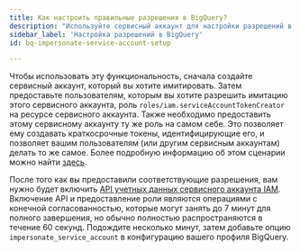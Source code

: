 ```yaml
---
title: Как настроить правильные разрешения в BigQuery?
description: "Используйте сервисный аккаунт для настройки разрешений в BigQuery"
sidebar_label: 'Настройка разрешений в BigQuery'
id: bq-impersonate-service-account-setup

---
```


Чтобы использовать эту функциональность, сначала создайте сервисный аккаунт, который вы хотите имитировать. Затем предоставьте пользователям, которым вы хотите разрешить имитацию этого сервисного аккаунта, роль `roles/iam.serviceAccountTokenCreator` на ресурсе сервисного аккаунта. Также необходимо предоставить этому сервисному аккаунту ту же роль на самом себе. Это позволяет ему создавать краткосрочные токены, идентифицирующие его, и позволяет вашим пользователям (или другим сервисным аккаунтам) делать то же самое. Более подробную информацию об этом сценарии можно найти [здесь](https://cloud.google.com/iam/docs/understanding-service-accounts#directly_impersonating_a_service_account).

После того как вы предоставили соответствующие разрешения, вам нужно будет включить [API учетных данных сервисного аккаунта IAM](https://console.cloud.google.com/apis/library/iamcredentials.googleapis.com). Включение API и предоставление роли являются операциями с конечной согласованностью, которые могут занять до 7 минут для полного завершения, но обычно полностью распространяются в течение 60 секунд. Подождите несколько минут, затем добавьте опцию `impersonate_service_account` в конфигурацию вашего профиля BigQuery.